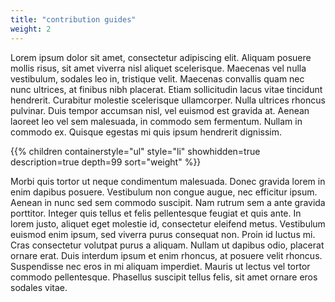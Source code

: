 ```yaml
---
title: "contribution guides"
weight: 2
---
```


Lorem ipsum dolor sit amet, consectetur adipiscing elit. Aliquam posuere mollis risus, sit amet viverra nisl aliquet scelerisque. Maecenas vel nulla vestibulum, sodales leo in, tristique velit. Maecenas convallis quam nec nunc ultrices, at finibus nibh placerat. Etiam sollicitudin lacus vitae tincidunt hendrerit. Curabitur molestie scelerisque ullamcorper. Nulla ultrices rhoncus pulvinar. Duis tempor accumsan nisl, vel euismod est gravida at. Aenean laoreet leo vel sem malesuada, in commodo sem fermentum. Nullam in commodo ex. Quisque egestas mi quis ipsum hendrerit dignissim.

{{% children
	containerstyle="ul"
	style="li"
	showhidden=true
	description=true
	depth=99
	sort="weight" %}}

Morbi quis tortor ut neque condimentum malesuada. Donec gravida lorem in enim dapibus posuere. Vestibulum non congue augue, nec efficitur ipsum. Aenean in nunc sed sem commodo suscipit. Nam rutrum sem a ante gravida porttitor. Integer quis tellus et felis pellentesque feugiat et quis ante. In lorem justo, aliquet eget molestie id, consectetur eleifend metus. Vestibulum euismod enim ipsum, sed viverra purus consequat non. Proin id luctus mi. Cras consectetur volutpat purus a aliquam. Nullam ut dapibus odio, placerat ornare erat. Duis interdum ipsum et enim rhoncus, at posuere velit rhoncus. Suspendisse nec eros in mi aliquam imperdiet. Mauris ut lectus vel tortor commodo pellentesque. Phasellus suscipit tellus felis, sit amet ornare eros sodales vitae.
